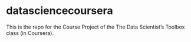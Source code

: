 datasciencecoursera
===================

This is the repo for the Course Project of the The Data Scientist’s Toolbox class (in Coursera).

